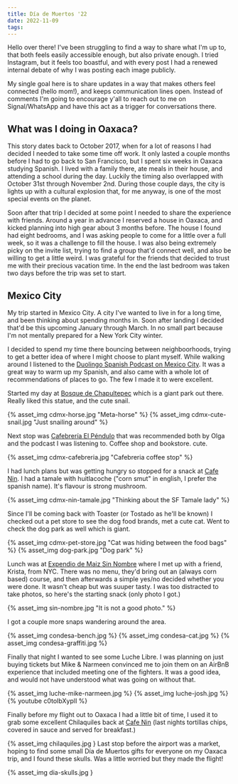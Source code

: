 ```yaml
---
title: Día de Muertos '22
date: 2022-11-09
tags:
---
```


Hello over there! I've been struggling to find a way to share what I'm up to, that both feels easily accessible enough, but also private enough. I tried Instagram, but it feels too boastful, and with every post I had a renewed internal debate of why I was posting each image publicly.

My single goal here is to share updates in a way that makes others feel connected (hello mom!), and keeps communication lines open. Instead of comments I'm going to encourage y'all to reach out to me on Signal/WhatsApp and have this act as a trigger for conversations there.

## What was I doing in Oaxaca?

This story dates back to October 2017, when for a lot of reasons I had decided I needed to take some time off work. It only lasted a couple months before I had to go back to San Francisco, but I spent six weeks in Oaxaca studying Spanish. I lived with a family there, ate meals in their house, and attending a school during the day. Luckily the timing also overlapped with October 31st through November 2nd. During those couple days, the city is lights up with a cultural explosion that, for me anyway, is one of the most special events on the planet.

Soon after that trip I decided at some point I needed to share the experience with friends. Around a year in advance I reserved a house in Oaxaca, and kicked planning into high gear about 3 months before. The house I found had eight bedrooms, and I was asking people to come for a little over a full week, so it was a challenge to fill the house. I was also being extremely picky on the invite list, trying to find a group that'd connect well, and also be willing to get a little weird. I was grateful for the friends that decided to trust me with their precious vacation time. In the end the last bedroom was taken two days before the trip was set to start.

<!-- more -->

## Mexico City

My trip started in Mexico City. A city I've wanted to live in for a long time, and been thinking about spending months in. Soon after landing I decided that'd be this upcoming January through March. In no small part because I'm not mentally prepared for a New York City winter.

I decided to spend my time there bouncing between neighboorhoods, trying to get a better idea of where I might choose to plant myself. While walking around I listened to the [Duolingo Spanish Podcast on Mexico City](https://podcast.duolingo.com/episode-119-mexico-city-mujeres-muralistas). It was a great way to warm up my Spanish, and also came with a whole lot of recommendations of places to go. The few I made it to were excellent.

Started my day at [Bosque de Chapultepec](https://www.google.com/maps?q=loc:19.4228833,-99.1749944) which is a giant park out there. Really liked this statue, and the cute snail.

{% asset_img cdmx-horse.jpg "Meta-horse" %}
{% asset_img cdmx-cute-snail.jpg "Just snailing around" %}

Next stop was [Cafebrería El Péndulo](https://goo.gl/maps/MHFoD1K4owijVZGL9) that was recommended both by Olga and the podcast I was listening to. Coffee shop and bookstore. cute.

{% asset_img cdmx-cafebreria.jpg "Cafebreria coffee stop" %}

I had lunch plans but was getting hungry so stopped for a snack at [Cafe Nin](https://goo.gl/maps/fhnojqfyGEyf6FFYA). I had a tamale with huitlacoche ("corn smut" in english, I prefer the spanish name). It's flavour is strong mushroom.

{% asset_img cdmx-nin-tamale.jpg "Thinking about the SF Tamale lady" %}

Since I'll be coming back with Toaster (or Tostado as he'll be known) I checked out a pet store to see the dog food brands, met a cute cat. Went to check the dog park as well which is giant.

{% asset_img cdmx-pet-store.jpg "Cat was hiding between the food bags" %}
{% asset_img dog-park.jpg "Dog park" %}

Lunch was at [Expendio de Maiz Sin Nombre](https://goo.gl/maps/G6aQLLhWroA7e4py5) where I met up with a friend, Krista, from NYC. There was no menu, they'd bring out an (always corn based) course, and then afterwards a simple yes/no decided whether you were done. It wasn't cheap but was suuper tasty. I was too distracted to take photos, so here's the starting snack (only photo I got.)

{% asset_img sin-nombre.jpg "It is not a good photo." %}

I got a couple more snaps wandering around the area.

{% asset_img condesa-bench.jpg %}
{% asset_img condesa-cat.jpg %}
{% asset_img condesa-graffiti.jpg %}

Finally that night I wanted to see some Luche Libre. I was planning on just buying tickets but Mike & Narmeen convinced me to join them on an AirBnB experience that included meeting one of the fighters. It was a good idea, and would not have understood what was going on without that.

{% asset_img luche-mike-narmeen.jpg %}
{% asset_img luche-josh.jpg %}
{% youtube c0toIbXyplI %}

Finally before my flight out to Oaxaca I had a little bit of time, I used it to grab some excellent Chilaquiles back at [Cafe Nin](https://goo.gl/maps/fhnojqfyGEyf6FFYA) (last nights tortillas chips, covered in sauce and served for breakfast.)

{% asset_img chilaquiles.jpg }
Last stop before the airport was a market, hoping to find some small Día de Muertos gifts for everyone on my Oaxaca trip, and I found these skulls. Was a little worried but they made the flight!

{% asset_img dia-skulls.jpg }
